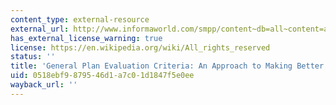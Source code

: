 ```yaml
---
content_type: external-resource
external_url: http://www.informaworld.com/smpp/content~db=all~content=a787366951~jumptype=ref_internal~fromvnxs=v14n4s4~fromtitle=713436528~cons=
has_external_license_warning: true
license: https://en.wikipedia.org/wiki/All_rights_reserved
status: ''
title: 'General Plan Evaluation Criteria: An Approach to Making Better Plans'
uid: 0518ebf9-8795-46d1-a7c0-1d1847f5e0ee
wayback_url: ''
---
```

